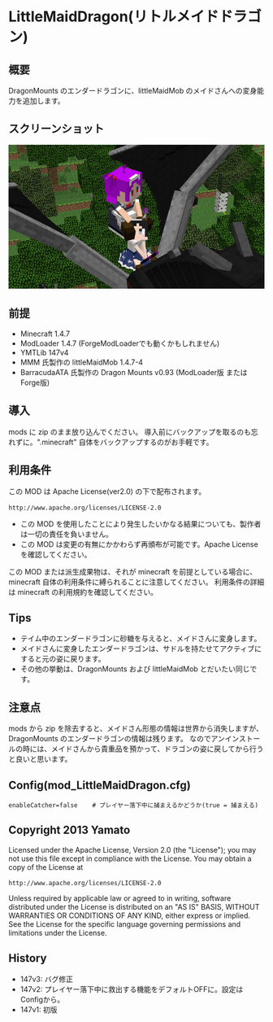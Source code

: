 LittleMaidDragon(リトルメイドドラゴン)
====================

## 概要

DragonMounts のエンダードラゴンに、littleMaidMob のメイドさんへの変身能力を追加します。


## スクリーンショット
![スクリーンショット](README_LittleMaidDragon.png "スクリーンショット")


## 前提

- Minecraft 1.4.7
- ModLoader 1.4.7 (ForgeModLoaderでも動くかもしれません)
- YMTLib 147v4
- MMM 氏製作の littleMaidMob 1.4.7-4
- BarracudaATA 氏製作の Dragon Mounts v0.93 (ModLoader版 または Forge版)


## 導入

mods に zip のまま放り込んでください。
導入前にバックアップを取るのも忘れずに。".minecraft" 自体をバックアップするのがお手軽です。


## 利用条件

この MOD は Apache License(ver2.0) の下で配布されます。

    http://www.apache.org/licenses/LICENSE-2.0

- この MOD を使用したことにより発生したいかなる結果についても、製作者は一切の責任を負いません。
- この MOD は変更の有無にかかわらず再頒布が可能です。Apache License を確認してください。

この MOD または派生成果物は、それが minecraft を前提としている場合に、
minecraft 自体の利用条件に縛られることに注意してください。
利用条件の詳細は minecraft の利用規約を確認してください。


## Tips

- テイム中のエンダードラゴンに砂糖を与えると、メイドさんに変身します。
- メイドさんに変身したエンダードラゴンは、サドルを持たせてアクティブにすると元の姿に戻ります。
- その他の挙動は、DragonMounts および littleMaidMob とだいたい同じです。


## 注意点

mods から zip を除去すると、メイドさん形態の情報は世界から消失しますが、DragonMounts のエンダードラゴンの情報は残ります。
なのでアンインストールの時には、メイドさんから貴重品を預かって、ドラゴンの姿に戻してから行うと良いと思います。


## Config(mod_LittleMaidDragon.cfg)

    enableCatcher=false    # プレイヤー落下中に捕まえるかどうか(true = 捕まえる)


## Copyright 2013 Yamato

Licensed under the Apache License, Version 2.0 (the "License");
you may not use this file except in compliance with the License.
You may obtain a copy of the License at

    http://www.apache.org/licenses/LICENSE-2.0

Unless required by applicable law or agreed to in writing, software
distributed under the License is distributed on an "AS IS" BASIS,
WITHOUT WARRANTIES OR CONDITIONS OF ANY KIND, either express or implied.
See the License for the specific language governing permissions and
limitations under the License.


## History

- 147v3: バグ修正
- 147v2: プレイヤー落下中に救出する機能をデフォルトOFFに。設定はConfigから。
- 147v1: 初版
